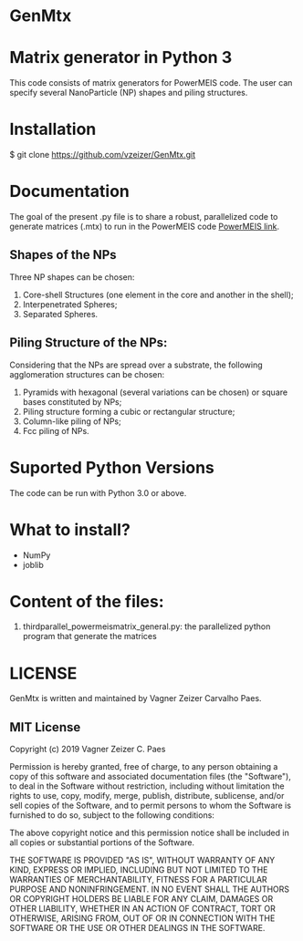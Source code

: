 # GenMtx

# Matrix generator in Python 3

This code consists of matrix generators for PowerMEIS code.
The user can specify several NanoParticle (NP) shapes and piling structures.

# Installation

$ git clone https://github.com/vzeizer/GenMtx.git

# Documentation

The goal of the present .py file is to share a robust, parallelized code to generate matrices (.mtx) to run in the PowerMEIS code [PowerMEIS link](tars.if.ufrgs.br).

## Shapes of the NPs

Three NP shapes can be chosen:

1. Core-shell Structures (one element in the core and another in the shell);
2. Interpenetrated Spheres;
3. Separated Spheres.

## Piling Structure of the NPs:

Considering that the NPs are spread over a substrate, the following agglomeration structures can be chosen:

1. Pyramids with hexagonal (several variations can be chosen) or square bases constituted by NPs;
2. Piling structure forming a cubic or rectangular structure;
3. Column-like piling of NPs;
4. Fcc piling of NPs.

# Suported Python Versions

The code can be run with Python 3.0 or above.

# What to install?


- NumPy
- joblib

# Content of the files: 

1. thirdparallel_powermeismatrix_general.py: the parallelized python program that generate the matrices

# LICENSE

GenMtx is written and maintained by Vagner Zeizer Carvalho Paes.

## MIT License

Copyright (c) 2019 Vagner Zeizer C. Paes

Permission is hereby granted, free of charge, to any person obtaining a copy
of this software and associated documentation files (the "Software"), to deal
in the Software without restriction, including without limitation the rights
to use, copy, modify, merge, publish, distribute, sublicense, and/or sell
copies of the Software, and to permit persons to whom the Software is
furnished to do so, subject to the following conditions:

The above copyright notice and this permission notice shall be included in all
copies or substantial portions of the Software.

THE SOFTWARE IS PROVIDED "AS IS", WITHOUT WARRANTY OF ANY KIND, EXPRESS OR
IMPLIED, INCLUDING BUT NOT LIMITED TO THE WARRANTIES OF MERCHANTABILITY,
FITNESS FOR A PARTICULAR PURPOSE AND NONINFRINGEMENT. IN NO EVENT SHALL THE
AUTHORS OR COPYRIGHT HOLDERS BE LIABLE FOR ANY CLAIM, DAMAGES OR OTHER
LIABILITY, WHETHER IN AN ACTION OF CONTRACT, TORT OR OTHERWISE, ARISING FROM,
OUT OF OR IN CONNECTION WITH THE SOFTWARE OR THE USE OR OTHER DEALINGS IN THE
SOFTWARE.

